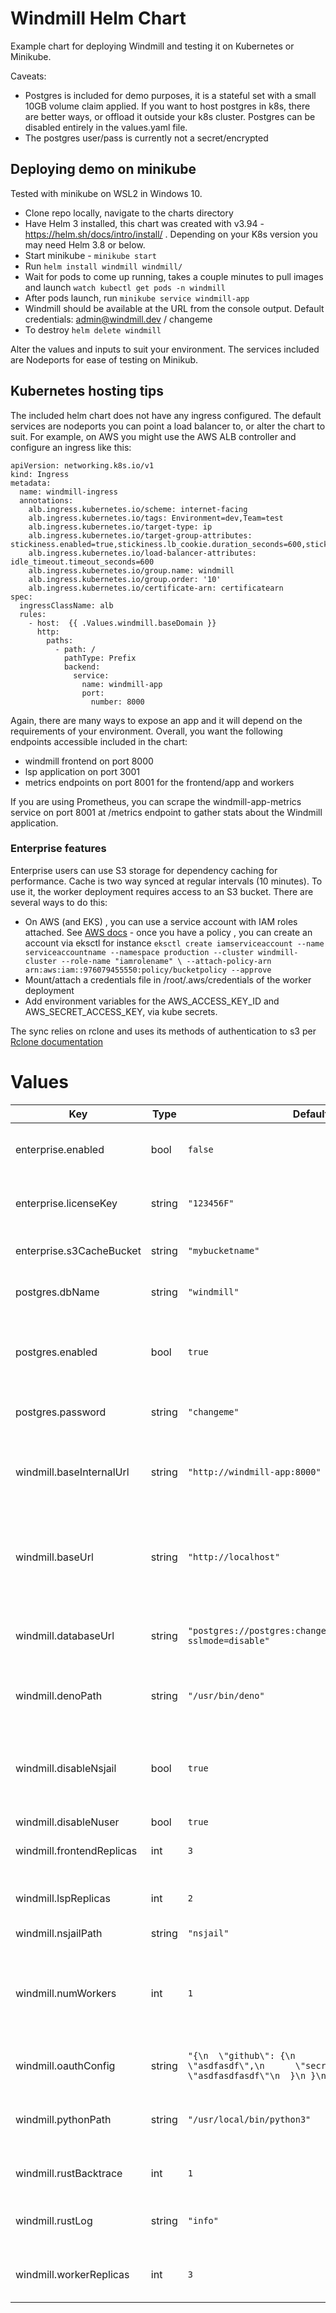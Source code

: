 # Windmill Helm Chart

Example chart for deploying Windmill and testing it on Kubernetes or Minikube.


Caveats:

* Postgres is included for demo purposes, it is a stateful set with a small 10GB volume claim applied.  If you want to host postgres in k8s, there are better ways, or offload it outside your k8s cluster.  Postgres can be disabled entirely in the values.yaml file.
* The postgres user/pass is currently not a secret/encrypted

## Deploying demo on minikube

Tested with minikube on WSL2 in Windows 10.

* Clone repo locally, navigate to the charts directory
* Have Helm 3 installed, this chart was created with v3.94 - https://helm.sh/docs/intro/install/ . Depending on your K8s version you may need Helm 3.8 or below.
* Start minikube - ```minikube start```
* Run ```helm install windmill windmill/```
* Wait for pods to come up running, takes a couple minutes to pull images and launch ```watch kubectl get pods -n windmill``` 
* After pods launch, run ```minikube service windmill-app```
* Windmill should be available at the URL from the console output. Default credentials: admin@windmill.dev / changeme
* To destroy ```helm delete windmill```

Alter the values and inputs to suit your environment. The services included are Nodeports for ease of testing on Minikub.

## Kubernetes hosting tips

The included helm chart does not have any ingress configured.  The default services are nodeports you can point a load balancer to, or alter the chart to suit. For example, on AWS you might use the AWS ALB controller and configure an ingress like this:

```
apiVersion: networking.k8s.io/v1
kind: Ingress
metadata:
  name: windmill-ingress
  annotations:
    alb.ingress.kubernetes.io/scheme: internet-facing
    alb.ingress.kubernetes.io/tags: Environment=dev,Team=test
    alb.ingress.kubernetes.io/target-type: ip
    alb.ingress.kubernetes.io/target-group-attributes: stickiness.enabled=true,stickiness.lb_cookie.duration_seconds=600,stickiness.type=app_cookie,stickiness.app_cookie.cookie_name=token,stickiness.app_cookie.duration_seconds=86400
    alb.ingress.kubernetes.io/load-balancer-attributes: idle_timeout.timeout_seconds=600
    alb.ingress.kubernetes.io/group.name: windmill
    alb.ingress.kubernetes.io/group.order: '10'
    alb.ingress.kubernetes.io/certificate-arn: certificatearn
spec:
  ingressClassName: alb
  rules:
    - host:  {{ .Values.windmill.baseDomain }}
      http:
        paths:
          - path: /
            pathType: Prefix
            backend:
              service:
                name: windmill-app
                port:
                  number: 8000
```

Again, there are many ways to expose an app and it will depend on the requirements of your environment. Overall, you want the following endpoints accessible included in the chart:

* windmill frontend on port 8000
* lsp application on port 3001
* metrics endpoints on port 8001 for the frontend/app and workers

If you are using Prometheus, you can scrape the windmill-app-metrics service on port 8001 at /metrics endpoint to gather stats about the Windmill application.


### Enterprise features

Enterprise users can use S3 storage for dependency caching for performance.  Cache is two way synced at regular intervals (10 minutes).  To use it, the worker deployment requires access to an S3 bucket.  There are several ways to do this:

* On AWS (and EKS) , you can use a service account with IAM roles attached. See [AWS docs](https://docs.aws.amazon.com/eks/latest/userguide/associate-service-account-role.html) - once you have a policy , you can create an account via eksctl for instance ```eksctl create iamserviceaccount --name serviceaccountname --namespace production --cluster windmill-cluster --role-name "iamrolename" \
    --attach-policy-arn arn:aws:iam::976079455550:policy/bucketpolicy --approve```
* Mount/attach a credentials file in /root/.aws/credentials of the worker deployment
* Add environment variables for the AWS_ACCESS_KEY_ID and AWS_SECRET_ACCESS_KEY, via kube secrets.  

The sync relies on rclone and uses its methods of authentication to s3 per [Rclone documentation](https://rclone.org/s3/#authentication)


# Values


| Key | Type | Default | Description |
|-----|------|---------|-------------|
| enterprise.enabled | bool | `false` | enable Windmill Enterprise , requires license key |
| enterprise.licenseKey | string | `"123456F"` | Windmill provided Enterprise license key |
| enterprise.s3CacheBucket | string | `"mybucketname"` | S3 bucket to use for dependency cache |
| postgres.dbName | string | `"windmill"` | database name for postgres demo container |
| postgres.enabled | bool | `true` | enabled included Postgres container for demo purposes only |
| postgres.password | string | `"changeme"` | password for postgres demo container |
| windmill.baseInternalUrl | string | `"http://windmill-app:8000"` | used internally by the app, should match the service for the frontend deployment |
| windmill.baseUrl | string | `"http://localhost"` | domain as shown in browser, change to https etc based on your endpoint/ingress configuration |
| windmill.databaseUrl | string | `"postgres://postgres:changeme@postgres/windmill?sslmode=disable"` | Postgres URI, pods will crashloop if database is unreachable |
| windmill.denoPath | string | `"/usr/bin/deno"` | deno binary built into Windmill image, should not be changed  |
| windmill.disableNsjail | bool | `true` | enables/disables nsjail which provide isolation in untrusted environment is disabled by default.  |
| windmill.disableNuser | bool | `true` | nsjail user |
| windmill.frontendReplicas | int | `3` | replica for the application frontend  |
| windmill.lspReplicas | int | `2` | replicas for the lsp containers used by the frontend |
| windmill.nsjailPath | string | `"nsjail"` | nsjail binary |
| windmill.numWorkers | int | `1` | workers per worker container, default and recommended is 1 to isolate one process per container |
| windmill.oauthConfig | string | `"{\n  \"github\": {\n      \"id\": \"asdfasdf\",\n      \"secret\": \"asdfasdfasdf\"\n  }\n }\n"` | Oauth configuration for logins etc |
| windmill.pythonPath | string | `"/usr/local/bin/python3"` | python binary built into Windmill image, should not be changed  |
| windmill.rustBacktrace | int | `1` | rust back trace information enabled |
| windmill.rustLog | string | `"info"` | rust log level, set to debug for more information etc |
| windmill.workerReplicas | int | `3` | replicas for the workers, jobs are executed on the workers |

